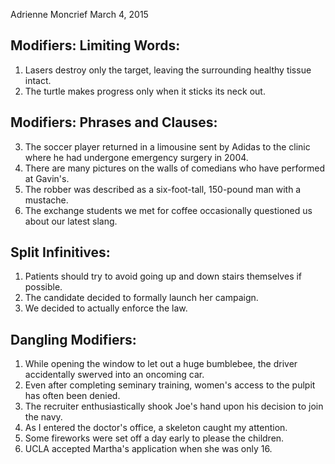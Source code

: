 Adrienne Moncrief
March 4, 2015

## Modifiers: Limiting Words:

1. Lasers destroy only the target, leaving the surrounding healthy tissue intact.
2. The turtle makes progress only when it sticks its neck out.

## Modifiers: Phrases and Clauses:

3. The soccer player returned in a limousine sent by Adidas to the clinic where he had undergone emergency surgery in 2004.
4. There are many pictures on the walls of comedians who have performed at Gavin's.
5. The robber was described as a six-foot-tall, 150-pound man with a mustache.
6. The exchange students we met for coffee occasionally questioned us about our latest slang.

## Split Infinitives:

1. Patients should try to avoid going up and down stairs themselves if possible.
2. The candidate decided to formally launch her campaign.
3. We decided to actually enforce the law.

## Dangling Modifiers:

1. While opening the window to let out a huge bumblebee, the driver accidentally swerved into an oncoming car.
2. Even after completing seminary training, women's access to the pulpit has often been denied.
3. The recruiter enthusiastically shook Joe's hand upon his decision to join the navy.
4. As I entered the doctor's office, a skeleton caught my attention.
5. Some fireworks were set off a day early to please the children.
6. UCLA accepted Martha's application when she was only 16.